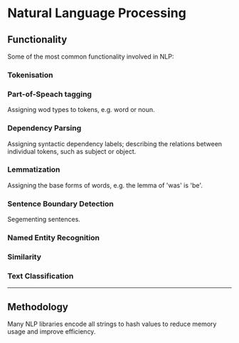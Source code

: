 # Natural Language Processing

## Functionality

Some of the most common functionality involved in NLP:

### Tokenisation

### Part-of-Speach tagging

Assigning wod types to tokens, e.g. word or noun.

### Dependency Parsing

Assigning syntactic dependency labels; describing the relations between individual tokens, such as subject or object.

### Lemmatization

Assigning the base forms of words, e.g. the lemma of 'was' is 'be'.

### Sentence Boundary Detection

Segementing sentences.

### Named Entity Recognition

### Similarity

### Text Classification

---


## Methodology

Many NLP libraries encode all strings to hash values to reduce memory usage and improve efficiency.


